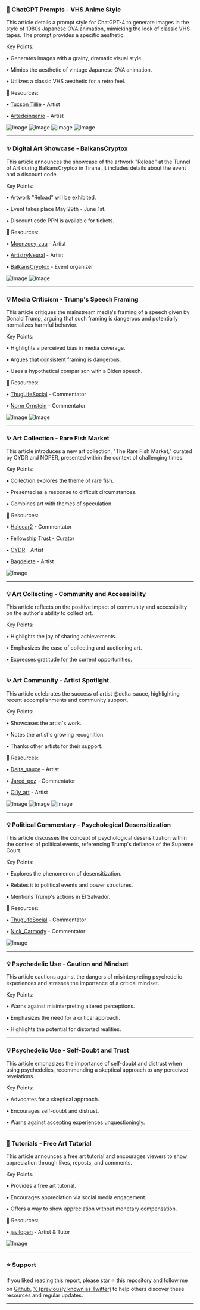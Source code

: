 ### 🤖 ChatGPT Prompts - VHS Anime Style

This article details a prompt style for ChatGPT-4 to generate images in the style of 1980s Japanese OVA animation, mimicking the look of classic VHS tapes.  The prompt provides a specific aesthetic.

Key Points:

•  Generates images with a grainy, dramatic visual style.

•  Mimics the aesthetic of vintage Japanese OVA animation.


•  Utilizes a classic VHS aesthetic for a retro feel.


🔗 Resources:

• [Tucson Tillie](https://x.com/tucsontillie) - Artist

• [Artedeingenio](https://x.com/Artedeingenio) -  Artist

![Image](https://pbs.twimg.com/media/GrzptPSWwAAJo6O?format=jpg&name=small)
![Image](https://pbs.twimg.com/media/GrzpwieWAAAgno6?format=jpg&name=360x360)
![Image](https://pbs.twimg.com/media/GrzpznKWkAAEirH?format=jpg&name=360x360)
![Image](https://pbs.twimg.com/media/Grzp1GpX0AA8q5c?format=jpg&name=360x360)


---
### ✨ Digital Art Showcase - BalkansCryptox

This article announces the showcase of the artwork "Reload" at the Tunnel of Art during BalkansCryptox in Tirana.  It includes details about the event and a discount code.

Key Points:

• Artwork "Reload" will be exhibited.

• Event takes place May 29th - June 1st.


• Discount code PPN is available for tickets.


🔗 Resources:

• [Moonzoey_zuu](https://x.com/moonzoey_zuu) - Artist

• [ArtistryNeural](https://x.com/ArtistryNeural) - Artist

• [BalkansCryptox](https://x.com/BalkansCryptox) - Event organizer

![Image](https://pbs.twimg.com/amplify_video_thumb/1925504218313486336/img/usRkG_uGpH7Kp61C.jpg)
![Image](https://pbs.twimg.com/media/GrjD-o2XQAAJ3pR?format=png&name=small)



---
### 💡 Media Criticism - Trump's Speech Framing

This article critiques the mainstream media's framing of a speech given by Donald Trump, arguing that such framing is dangerous and potentially normalizes harmful behavior.

Key Points:

•  Highlights a perceived bias in media coverage.

•  Argues that consistent framing is dangerous.


•  Uses a hypothetical comparison with a Biden speech.



🔗 Resources:

• [ThugLifeSocial](https://x.com/ThugLifeSocial) - Commentator

• [Norm Ornstein](https://x.com/NormOrnstein) - Commentator

![Image](https://pbs.twimg.com/media/GrzgnM-W0AEgjKM?format=jpg&name=small)
![Image](https://pbs.twimg.com/media/GrzgnPEXYAIopH3?format=jpg&name=small)


---
### ✨ Art Collection - Rare Fish Market

This article introduces a new art collection, "The Rare Fish Market," curated by CYDR and NOPER,  presented within the context of challenging times.

Key Points:

•  Collection explores the theme of rare fish.

•  Presented as a response to difficult circumstances.


•  Combines art with themes of speculation.


🔗 Resources:

• [Halecar2](https://x.com/halecar2) - Commentator

• [Fellowship Trust](https://x.com/fellowshiptrust) - Curator

• [CYDR](https://x.com/cydr) - Artist

• [Bagdelete](https://x.com/bagdelete) - Artist

![Image](https://pbs.twimg.com/media/GrzMb4aXYAAjF7T?format=jpg&name=small)


---
### 💡 Art Collecting -  Community and Accessibility

This article reflects on the positive impact of community and accessibility on the author's ability to collect art.

Key Points:

•  Highlights the joy of sharing achievements.

•  Emphasizes the ease of collecting and auctioning art.


•  Expresses gratitude for the current opportunities.


---
### ✨ Art Community - Artist Spotlight

This article celebrates the success of artist @delta_sauce, highlighting recent accomplishments and community support.

Key Points:

•  Showcases the artist's work.

•  Notes the artist's growing recognition.


•  Thanks other artists for their support.


🔗 Resources:

• [Delta_sauce](https://x.com/delta_sauce) - Artist

• [Jared_poz](https://x.com/jared_poz) - Commentator

• [Ol1y_art](https://x.com/ol1y_art) - Artist

![Image](https://pbs.twimg.com/media/Grzc5uOW8AAJQYl?format=jpg&name=small)
![Image](https://pbs.twimg.com/media/Grzc5tfXcAA0Opx?format=jpg&name=small)
![Image](https://pbs.twimg.com/media/Grzc5tgXcAAaUaM?format=jpg&name=small)


---
### 💡 Political Commentary - Psychological Desensitization

This article discusses the concept of psychological desensitization within the context of political events, referencing Trump's defiance of the Supreme Court.

Key Points:

•  Explores the phenomenon of desensitization.

•  Relates it to political events and power structures.


•  Mentions Trump's actions in El Salvador.


🔗 Resources:

• [ThugLifeSocial](https://x.com/ThugLifeSocial) - Commentator

• [Nick_Carmody](https://x.com/Nick_Carmody) - Commentator


![Image](https://pbs.twimg.com/media/GrzLeiKXMAAppAc?format=jpg&name=small)


---
### 💡 Psychedelic Use - Caution and Mindset

This article cautions against the dangers of misinterpreting psychedelic experiences and stresses the importance of a critical mindset.

Key Points:

•  Warns against misinterpreting altered perceptions.

•  Emphasizes the need for a critical approach.


•  Highlights the potential for distorted realities.


---
### 💡 Psychedelic Use - Self-Doubt and Trust

This article emphasizes the importance of self-doubt and distrust when using psychedelics, recommending a skeptical approach to any perceived revelations.

Key Points:

•  Advocates for a skeptical approach.

•  Encourages self-doubt and distrust.


•  Warns against accepting experiences unquestioningly.



---
### 🚀  Tutorials - Free Art Tutorial

This article announces a free art tutorial and encourages viewers to show appreciation through likes, reposts, and comments.


Key Points:

•  Provides a free art tutorial.

•  Encourages appreciation via social media engagement.


•  Offers a way to show appreciation without monetary compensation.


🔗 Resources:

• [javilopen](https://x.com/javilopen) - Artist & Tutor

![Image](https://pbs.twimg.com/amplify_video_thumb/1926602971120320512/img/RRJuYXRB0NTKX0Fw.jpg)


---

### ⭐️ Support

If you liked reading this report, please star ⭐️ this repository and follow me on [Github](https://github.com/Drix10), [𝕏 (previously known as Twitter)](https://x.com/DRIX_10_) to help others discover these resources and regular updates.

---